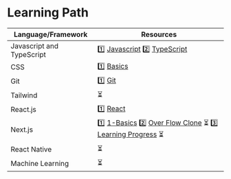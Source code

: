 # Learning Path

| Language/Framework  | Resources |
| ------------- | ------------- |
| Javascript and TypeScript  | 1️⃣ [Javascript](https://github.com/sandeepdewangan/js) 2️⃣ [TypeScript](https://github.com/sandeepdewangan/path/blob/main/ts.md)|
| CSS  | 1️⃣ [Basics](https://github.com/sandeepdewangan/css/blob/main/1-basics.md)  |
| Git  | 1️⃣ [Git](https://github.com/sandeepdewangan/git)  |
| Tailwind  | ⏳ |
| React.js  | 1️⃣ [React](https://github.com/sandeepdewangan/react)  |
| Next.js  | 1️⃣ [1-Basics](https://github.com/sandeepdewangan/1-next-basics) 2️⃣ [Over Flow Clone](https://github.com/sandeepdewangan/jsmasterypro_devflow) ⏳ 3️⃣ [Learning Progress](https://github.com/sandeepdewangan/next-learning) ⏳ |
| React Native  |  ⏳  |
| Machine Learning  |  ⏳  |


